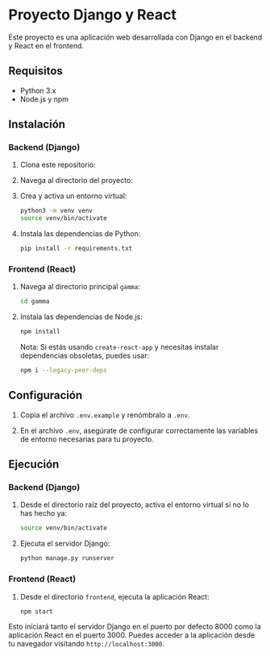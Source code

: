 # Proyecto Django y React

Este proyecto es una aplicación web desarrollada con Django en el backend y React en el frontend.

## Requisitos

- Python 3.x
- Node.js y npm

## Instalación

### Backend (Django)

1. Clona este repositorio:

2. Navega al directorio del proyecto:


3. Crea y activa un entorno virtual:

    ```bash
    python3 -m venv venv
    source venv/bin/activate
    ```

4. Instala las dependencias de Python:

    ```bash
    pip install -r requirements.txt
    ```

### Frontend (React)

1. Navega al directorio principal `gamma`:

    ```bash
    cd gamma
    ```

2. Instala las dependencias de Node.js:

    ```bash
    npm install
    ```

    Nota: Si estás usando `create-react-app` y necesitas instalar dependencias obsoletas, puedes usar:

    ```bash
    npm i --legacy-peer-deps
    ```

## Configuración

1. Copia el archivo `.env.example` y renómbralo a `.env`.

2. En el archivo `.env`, asegúrate de configurar correctamente las variables de entorno necesarias para tu proyecto.

## Ejecución

### Backend (Django)

1. Desde el directorio raíz del proyecto, activa el entorno virtual si no lo has hecho ya:

    ```bash
    source venv/bin/activate
    ```

2. Ejecuta el servidor Django:

    ```bash
    python manage.py runserver
    ```

### Frontend (React)

1. Desde el directorio `frontend`, ejecuta la aplicación React:

    ```bash
    npm start
    ```

Esto iniciará tanto el servidor Django en el puerto por defecto 8000 como la aplicación React en el puerto 3000. Puedes acceder a la aplicación desde tu navegador visitando `http://localhost:3000`.
